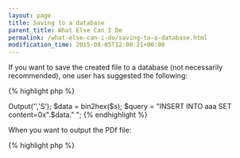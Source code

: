 ```yaml
---
layout: page
title: Saving to a database
parent_title: What Else Can I Do
permalink: /what-else-can-i-do/saving-to-a-database.html
modification_time: 2015-08-05T12:00:21+00:00
---
```




<p>If you want to save the created file to a database (not necessarily recommended), one user has suggested the following:</p>

{% highlight php %}
<?php

$s = $mpdf->Output('','S');

$data = bin2hex($s);

$query = "INSERT INTO aaa SET content=0x".$data." ";
{% endhighlight %}

<p>When you want to output the PDf file:</p>

{% highlight php %}
<?php

// Get the database content into the variable $data

$pdf = pack("H*" , $data ); 

header('Content-Type: application/pdf');

header('Content-Length: '.strlen($pdf));

header('Content-disposition: inline; filename="'.$name.'"');

header('Cache-Control: public, must-revalidate, max-age=0'); 

header('Pragma: public');

header('Expires: Sat, 26 Jul 1997 05:00:00 GMT'); 

header('Last-Modified: '.gmdate('D, d M Y H:i:s').' GMT');

echo $pdf;

exit;
{% endhighlight %}

<p>&nbsp;</p>
